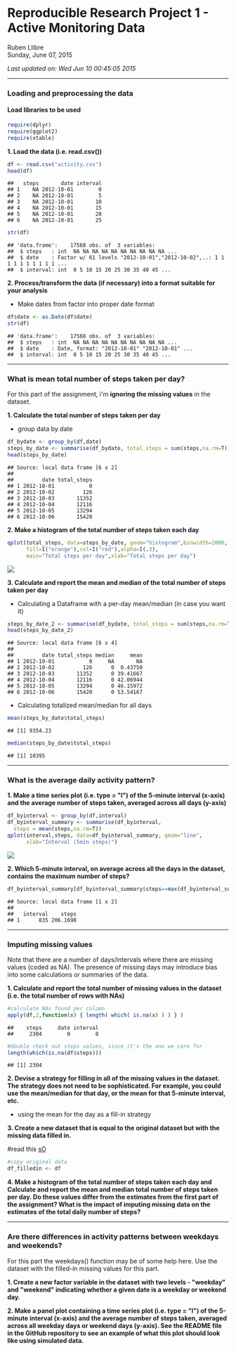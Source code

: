 # Reproducible Research Project 1 - Active Monitoring Data
Ruben Llibre  
Sunday, June 07, 2015  

*Last updated on: Wed Jun 10 00:45:05 2015*

***



### Loading and preprocessing the data

#### Load libraries to be used

```r
require(dplyr)
require(ggplot2)
require(xtable)
```

**1. Load the data (i.e. read.csv())**


```r
df <- read.csv("activity.csv")
head(df)
```

```
##   steps       date interval
## 1    NA 2012-10-01        0
## 2    NA 2012-10-01        5
## 3    NA 2012-10-01       10
## 4    NA 2012-10-01       15
## 5    NA 2012-10-01       20
## 6    NA 2012-10-01       25
```

```r
str(df)
```

```
## 'data.frame':	17568 obs. of  3 variables:
##  $ steps   : int  NA NA NA NA NA NA NA NA NA NA ...
##  $ date    : Factor w/ 61 levels "2012-10-01","2012-10-02",..: 1 1 1 1 1 1 1 1 1 1 ...
##  $ interval: int  0 5 10 15 20 25 30 35 40 45 ...
```

**2. Process/transform the data (if necessary) into a format suitable for your analysis**

+ Make dates from factor into proper date format

```r
df$date <- as.Date(df$date)
str(df)
```

```
## 'data.frame':	17568 obs. of  3 variables:
##  $ steps   : int  NA NA NA NA NA NA NA NA NA NA ...
##  $ date    : Date, format: "2012-10-01" "2012-10-01" ...
##  $ interval: int  0 5 10 15 20 25 30 35 40 45 ...
```

***
### What is mean total number of steps taken per day?

For this part of the assignment, i'm **ignoring the missing values** in the dataset.

**1. Calculate the total number of steps taken per day**

+ group data by date

```r
df_bydate <- group_by(df,date)
steps_by_date <- summarise(df_bydate, total_steps = sum(steps,na.rm=T))
head(steps_by_date)
```

```
## Source: local data frame [6 x 2]
## 
##         date total_steps
## 1 2012-10-01           0
## 2 2012-10-02         126
## 3 2012-10-03       11352
## 4 2012-10-04       12116
## 5 2012-10-05       13294
## 6 2012-10-06       15420
```

**2. Make a histogram of the total number of steps taken each day**


```r
qplot(total_steps, data=steps_by_date, geom="histogram",binwidth=2000,
      fill=I("orange"),col=I("red"),alpha=I(.3),
      main="Total steps per day",xlab="Total steps per day")
```

![](PA1_template_files/figure-html/plotTSteps-1.png) 

**3. Calculate and report the mean and median of the total number of steps taken per day**

+ Calculating a Dataframe with a per-day mean/median (in case you want it)


```r
steps_by_date_2 <- summarise(df_bydate, total_steps = sum(steps,na.rm=T), median=median(steps,na.rm=T),mean=mean(steps,na.rm=T))
head(steps_by_date_2)
```

```
## Source: local data frame [6 x 4]
## 
##         date total_steps median     mean
## 1 2012-10-01           0     NA       NA
## 2 2012-10-02         126      0  0.43750
## 3 2012-10-03       11352      0 39.41667
## 4 2012-10-04       12116      0 42.06944
## 5 2012-10-05       13294      0 46.15972
## 6 2012-10-06       15420      0 53.54167
```
+ Calculating totalized mean/median for all days


```r
mean(steps_by_date$total_steps)
```

```
## [1] 9354.23
```

```r
median(steps_by_date$total_steps)
```

```
## [1] 10395
```
***

### What is the average daily activity pattern?

**1. Make a time series plot (i.e. type = "l") of the 5-minute interval (x-axis) and the average number of steps taken, averaged across all days (y-axis)**


```r
df_byinterval <- group_by(df,interval)
df_byinterval_summary <- summarise(df_byinterval, 
  steps = mean(steps,na.rm=T))
qplot(interval,steps, data=df_byinterval_summary, geom="line",
      xlab="Interval (5min steps)")
```

![](PA1_template_files/figure-html/unnamed-chunk-3-1.png) 

**2. Which 5-minute interval, on average across all the days in the dataset, contains the maximum number of steps?**


```r
df_byinterval_summary[df_byinterval_summary$steps==max(df_byinterval_summary$steps), ]
```

```
## Source: local data frame [1 x 2]
## 
##   interval    steps
## 1      835 206.1698
```

***

### Imputing missing values

Note that there are a number of days/intervals where there are missing values (coded as NA). The presence of missing days may introduce bias into some calculations or summaries of the data.

**1. Calculate and report the total number of missing values in the dataset (i.e. the total number of rows with NAs)**


```r
#calculate NAs found per column
apply(df,2,function(x) { length( which( is.na(x) ) ) } )
```

```
##    steps     date interval 
##     2304        0        0
```

```r
#double check out steps values, since it's the one we care for
length(which(is.na(df$steps)))
```

```
## [1] 2304
```

**2. Devise a strategy for filling in all of the missing values in the dataset. The strategy does not need to be sophisticated. For example, you could use the mean/median for that day, or the mean for that 5-minute interval, etc.**

+ using the mean for the day as a fill-in strategy

**3. Create a new dataset that is equal to the original dataset but with the missing data filled in.**

#read this
[sO](https://stackoverflow.com/questions/7279089/replace-all-na-with-false-in-selected-columns-in-r)

```r
#copy original data
df_filledin <- df
```

**4. Make a histogram of the total number of steps taken each day and Calculate and report the mean and median total number of steps taken per day. Do these values differ from the estimates from the first part of the assignment? What is the impact of imputing missing data on the estimates of the total daily number of steps?**

***

### Are there differences in activity patterns between weekdays and weekends?

For this part the weekdays() function may be of some help here. Use the dataset with the filled-in missing values for this part.

**1. Create a new factor variable in the dataset with two levels - "weekday" and "weekend" indicating whether a given date is a weekday or weekend day.**

**2. Make a panel plot containing a time series plot (i.e. type = "l") of the 5-minute interval (x-axis) and the average number of steps taken, averaged across all weekday days or weekend days (y-axis). See the README file in the GitHub repository to see an example of what this plot should look like using simulated data.**
